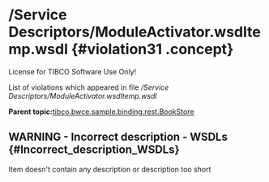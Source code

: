 # /Service Descriptors/ModuleActivator.wsdltemp.wsdl {#violation31 .concept}

License for TIBCO Software Use Only!

List of violations which appeared in file */Service Descriptors/ModuleActivator.wsdltemp.wsdl*

**Parent topic:**[tibco.bwce.sample.binding.rest.BookStore](../../../qa/projects/tibco.bwce.sample.binding.rest.BookStore.md)

## WARNING - Incorrect description - WSDLs {#Incorrect_description_WSDLs}

Item doesn't contain any description or description too short

